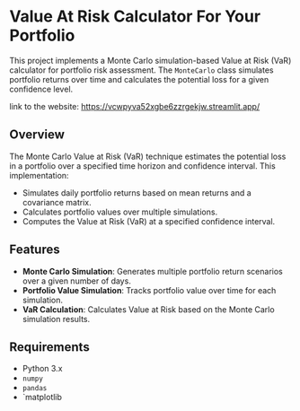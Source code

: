 # Value At Risk Calculator For Your Portfolio

This project implements a Monte Carlo simulation-based Value at Risk (VaR) calculator for portfolio risk assessment. The `MonteCarlo` class simulates portfolio returns over time and calculates the potential loss for a given confidence level.

link to the website: https://vcwpyva52xgbe6zzrgekjw.streamlit.app/

## Overview

The Monte Carlo Value at Risk (VaR) technique estimates the potential loss in a portfolio over a specified time horizon and confidence interval. This implementation:

- Simulates daily portfolio returns based on mean returns and a covariance matrix.
- Calculates portfolio values over multiple simulations.
- Computes the Value at Risk (VaR) at a specified confidence interval.

## Features

- **Monte Carlo Simulation**: Generates multiple portfolio return scenarios over a given number of days.
- **Portfolio Value Simulation**: Tracks portfolio value over time for each simulation.
- **VaR Calculation**: Calculates Value at Risk based on the Monte Carlo simulation results.

## Requirements

- Python 3.x
- `numpy`
- `pandas`
- `matplotlib
